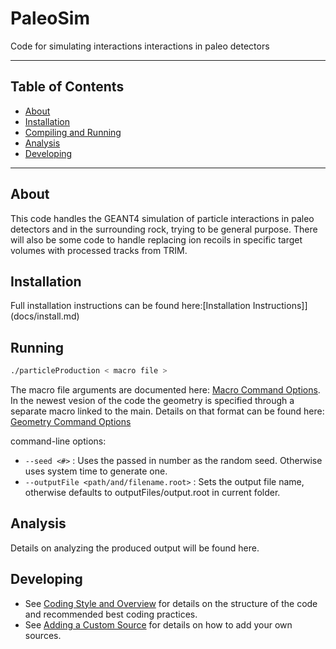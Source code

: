 # PaleoSim

Code for simulating interactions interactions in paleo detectors

---

## Table of Contents
- [About](#about)
- [Installation](#installation)
- [Compiling and Running](#Running)
- [Analysis](#Analysis)
- [Developing](#Developing)

---

## About
This code handles the GEANT4 simulation of particle interactions in paleo detectors and in the surrounding rock,
trying to be general purpose. There will also be some code to handle replacing ion recoils in specific target
volumes with processed tracks from TRIM.

## Installation

Full installation instructions can be found here:[Installation Instructions]](docs/install.md)

## Running

```bash
./particleProduction < macro file >
```

The macro file arguments are documented here: [Macro Command Options](docs/macro_commands.md). In the newest vesion
of the code the geometry is specified through a separate macro linked to the main. Details on that format can be found
here: [Geometry Command Options](docs/geometry_commands.md)

command-line options:
- `--seed <#>` : Uses the passed in number as the random seed. Otherwise uses system time to generate one.
- `--outputFile <path/and/filename.root>` : Sets the output file name, otherwise defaults to outputFiles/output.root in current folder.

## Analysis

Details on analyzing the produced output will be found here.

## Developing

* See [Coding Style and Overview](docs/coding_overview.md) for details on the structure of the code and recommended best coding practices.
* See [Adding a Custom Source](docs/custom_source.md) for details on how to add your own sources.

